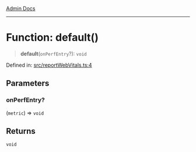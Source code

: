 [Admin Docs](/)

***

# Function: default()

> **default**(`onPerfEntry`?): `void`

Defined in: [src/reportWebVitals.ts:4](https://github.com/Aad1tya27/talawa-admin/blob/dd4a08e622d0fa38bcf9758a530e8cdf917dbac8/src/reportWebVitals.ts#L4)

## Parameters

### onPerfEntry?

(`metric`) => `void`

## Returns

`void`
